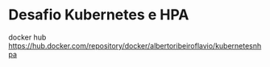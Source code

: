 # Desafio Kubernetes e HPA

docker hub 
https://hub.docker.com/repository/docker/albertoribeiroflavio/kubernetesnhpa